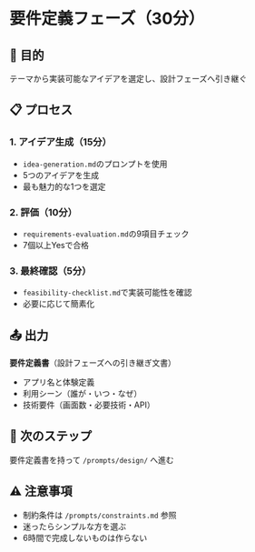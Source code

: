 # 要件定義フェーズ（30分）

## 🎯 目的
テーマから実装可能なアイデアを選定し、設計フェーズへ引き継ぐ

## 📋 プロセス

### 1. アイデア生成（15分）
- `idea-generation.md`のプロンプトを使用
- 5つのアイデアを生成
- 最も魅力的な1つを選定

### 2. 評価（10分）
- `requirements-evaluation.md`の9項目チェック
- 7個以上Yesで合格

### 3. 最終確認（5分）
- `feasibility-checklist.md`で実装可能性を確認
- 必要に応じて簡素化

## 📤 出力

**要件定義書**（設計フェーズへの引き継ぎ文書）
- アプリ名と体験定義
- 利用シーン（誰が・いつ・なぜ）
- 技術要件（画面数・必要技術・API）

## 🚀 次のステップ

要件定義書を持って `/prompts/design/` へ進む

## ⚠️ 注意事項

- 制約条件は `/prompts/constraints.md` 参照
- 迷ったらシンプルな方を選ぶ
- 6時間で完成しないものは作らない